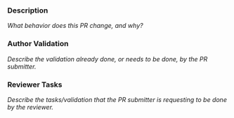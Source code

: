 ### Description 

<!-- https://confluentinc.atlassian.net/browse/DEVX- -->

_What behavior does this PR change, and why?_


### Author Validation

_Describe the validation already done, or needs to be done, by the PR submitter._

<!-- Uncomment any of the following that are required -->
<!-- - [ ] Documentation -->
<!-- - [ ] ccloud -->
<!-- - [ ] ccloud/beginner-cloud -->
<!-- - [ ] ccloud/ccloud-stack -->
<!-- - [ ] clickstream -->
<!-- - [ ] clients/avro -->
<!-- - [ ] clients/cloud -->
<!-- - [ ] cloud-etl -->
<!-- - [ ] connect-streams-pipeline -->
<!-- - [ ] cp-quickstart -->
<!-- - [ ] kubernetes/gke-base -->
<!-- - [ ] kubernetes/replicator-gke-cc -->
<!-- - [ ] microservices-orders -->
<!-- - [ ] multi-datacenter -->
<!-- - [ ] multiregion -->
<!-- - [ ] music -->
<!-- - [ ] replicator-schema-translation -->
<!-- - [ ] replicator-security -->
<!-- - [ ] security/rbac -->
<!-- - [ ] security/secret-protection -->


### Reviewer Tasks

_Describe the tasks/validation that the PR submitter is requesting to be done by the reviewer._

<!-- Uncomment any of the following that are required -->
<!-- - [ ] Documentation -->
<!-- - [ ] ccloud -->
<!-- - [ ] ccloud/beginner-cloud -->
<!-- - [ ] ccloud/ccloud-stack -->
<!-- - [ ] clickstream -->
<!-- - [ ] clients/avro -->
<!-- - [ ] clients/cloud -->
<!-- - [ ] cloud-etl -->
<!-- - [ ] connect-streams-pipeline -->
<!-- - [ ] cp-quickstart -->
<!-- - [ ] kubernetes/gke-base -->
<!-- - [ ] kubernetes/replicator-gke-cc -->
<!-- - [ ] microservices-orders -->
<!-- - [ ] multi-datacenter -->
<!-- - [ ] multiregion -->
<!-- - [ ] music -->
<!-- - [ ] replicator-schema-translation -->
<!-- - [ ] replicator-security -->
<!-- - [ ] security/rbac -->
<!-- - [ ] security/secret-protection -->
